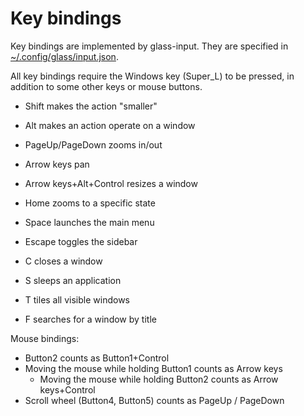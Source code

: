 # Key bindings

Key bindings are implemented by glass-input. They are specified in [~/.config/glass/input.json](glass-config-init/glass_config_init/input.json).

All key bindings require the Windows key (Super_L) to be pressed, in
addition to some other keys or mouse buttons.

* Shift makes the action "smaller"
* Alt makes an action operate on a window

* PageUp/PageDown zooms in/out
* Arrow keys pan
* Arrow keys+Alt+Control resizes a window

* Home zooms to a specific state
* Space launches the main menu
* Escape toggles the sidebar
* C closes a window
* S sleeps an application
* T tiles all visible windows
* F searches for a window by title


Mouse bindings:

* Button2 counts as Button1+Control
* Moving the mouse while holding Button1 counts as Arrow keys
  * Moving the mouse while holding Button2 counts as Arrow keys+Control
* Scroll wheel (Button4, Button5) counts as PageUp / PageDown

